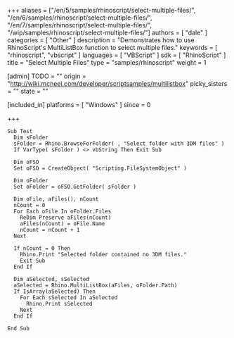 +++
aliases = ["/en/5/samples/rhinoscript/select-multiple-files/", "/en/6/samples/rhinoscript/select-multiple-files/", "/en/7/samples/rhinoscript/select-multiple-files/", "/wip/samples/rhinoscript/select-multiple-files/"]
authors = [ "dale" ]
categories = [ "Other" ]
description = "Demonstrates how to use RhinoScript's MultiListBox function to select multiple files."
keywords = [ "rhinoscript", "vbscript" ]
languages = [ "VBScript" ]
sdk = [ "RhinoScript" ]
title = "Select Multiple Files"
type = "samples/rhinoscript"
weight = 1

[admin]
TODO = ""
origin = "http://wiki.mcneel.com/developer/scriptsamples/multilistbox"
picky_sisters = ""
state = ""

[included_in]
platforms = [ "Windows" ]
since = 0

+++

```vbnet
Sub Test
  Dim sFolder
  sFolder = Rhino.BrowseForFolder( , "Select folder with 3DM files" )
  If VarType( sFolder ) <> vbString Then Exit Sub

  Dim oFSO
  Set oFSO = CreateObject( "Scripting.FileSystemObject" )

  Dim oFolder
  Set oFolder = oFSO.GetFolder( sFolder )

  Dim oFile, aFiles(), nCount
  nCount = 0
  For Each oFile In oFolder.Files
    ReDim Preserve aFiles(nCount)
    aFiles(nCount) = oFile.Name
    nCount = nCount + 1
  Next

  If nCount = 0 Then
    Rhino.Print "Selected folder contained no 3DM files."
    Exit Sub
  End If

  Dim aSelected, sSelected
  aSelected = Rhino.MultiListBox(aFiles, oFolder.Path)
  If IsArray(aSelected) Then
    For Each sSelected In aSelected
      Rhino.Print sSelected
    Next
  End If

End Sub
```
